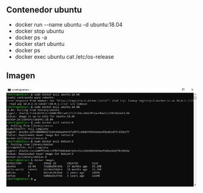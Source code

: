 ## Contenedor ubuntu
- docker run --name ubuntu -d ubuntu:18.04
- docker stop ubuntu
- docker ps -a 
- docker start ubuntu
- docker ps
- docker exec ubuntu cat /etc/os-release

## Imagen
![](https://github.com/rbuegar/Despliegue/blob/master/Docker/docker2.jpg)